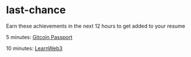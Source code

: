 # last-chance
Earn these achievements in the next 12 hours to get added to your resume

5 minutes:
[Gitcoin Passport]([url](https://passport.gitcoin.co/)https://passport.gitcoin.co/)

10 minutes:
[LearnWeb3]([url](https://learnweb3.io/)https://learnweb3.io/)
